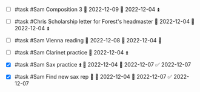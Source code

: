 - [ ] #task #Sam Composition 3 📅 2022-12-09 🛫 2022-12-04 ⏫ 
- [ ] #task #Chris Scholarship letter for Forest's headmaster 📅 2022-12-04 🛫 2022-12-04 ⏫ 
- [ ] #task #Sam Vienna reading 📅 2022-12-08 🛫 2022-12-04 🔼 
- [ ] #task #Sam Clarinet practice 🛫 2022-12-04 ⏫ 
- [x] #task #Sam Sax practice ⏫ 🛫 2022-12-04 📅 2022-12-07 ✅ 2022-12-07
- [x] #task #Sam Find new sax rep 🔼 🛫 2022-12-04 📅 2022-12-07 ✅ 2022-12-07

